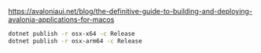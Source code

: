 
https://avaloniaui.net/blog/the-definitive-guide-to-building-and-deploying-avalonia-applications-for-macos

```bash
dotnet publish -r osx-x64 -c Release
dotnet publish -r osx-arm64 -c Release
```